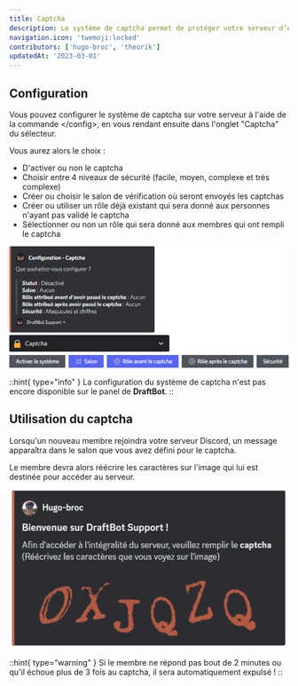 ```yaml
---
title: Captcha
description: Le système de captcha permet de protéger votre serveur d’éventuelles attaques de robots qu'il pourrait subir.
navigation.icon: 'twemoji:locked'
contributors: ['hugo-broc', 'theorik']
updatedAt: '2023-03-01'
---
```


## Configuration

Vous pouvez configurer le système de captcha sur votre serveur à l'aide de la commande \</config>, en vous rendant ensuite dans l'onglet "Captcha" du sélecteur.

Vous aurez alors le choix :

- D'activer ou non le captcha
- Choisir entre 4 niveaux de sécurité (facile, moyen, complexe et très complexe)
- Créer ou choisir le salon de vérification où seront envoyés les captchas
- Créer ou utiliser un rôle déjà existant qui sera donné aux personnes n'ayant pas validé le captcha
- Sélectionner ou non un rôle qui sera donné aux membres qui ont rempli le captcha

![Configuration du captcha](../assets/captcha/view.png)

::hint{ type="info" }
  La configuration du système de captcha n'est pas encore disponible sur le panel de **DraftBot**.
::

## Utilisation du captcha

Lorsqu'un nouveau membre rejoindra votre serveur Discord, un message apparaîtra dans le salon que vous avez défini pour le captcha.

Le membre devra alors réécrire les caractères sur l'image qui lui est destinée pour accéder au serveur.

![Message envoyé dans le salon dédié au captcha lorsqu'un membre rejoint le serveur](../assets/captcha/view_arrival.png)

::hint{ type="warning" }
  Si le membre ne répond pas bout de 2 minutes ou qu'il échoue plus de 3 fois au captcha, il sera automatiquement expulsé !
::
